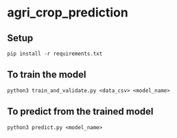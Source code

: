 # agri_crop_prediction

## Setup
`pip install -r requirements.txt`

## To train the model
`python3 train_and_validate.py <data_csv> <model_name>`

## To predict from the trained model
`python3 predict.py <model_name>`
